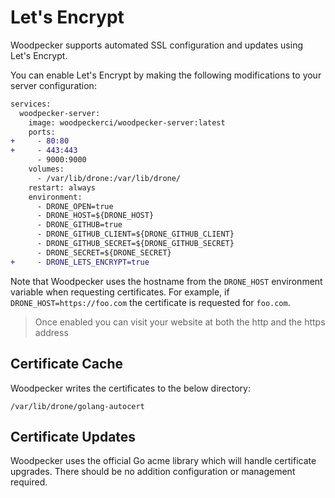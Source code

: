 # Let's Encrypt

Woodpecker supports automated SSL configuration and updates using Let's Encrypt.

You can enable Let's Encrypt by making the following modifications to your server configuration:

```diff
services:
  woodpecker-server:
    image: woodpeckerci/woodpecker-server:latest
    ports:
+     - 80:80
+     - 443:443
      - 9000:9000
    volumes:
      - /var/lib/drone:/var/lib/drone/
    restart: always
    environment:
      - DRONE_OPEN=true
      - DRONE_HOST=${DRONE_HOST}
      - DRONE_GITHUB=true
      - DRONE_GITHUB_CLIENT=${DRONE_GITHUB_CLIENT}
      - DRONE_GITHUB_SECRET=${DRONE_GITHUB_SECRET}
      - DRONE_SECRET=${DRONE_SECRET}
+     - DRONE_LETS_ENCRYPT=true
```

Note that Woodpecker uses the hostname from the `DRONE_HOST` environment variable when requesting certificates. For example, if `DRONE_HOST=https://foo.com` the certificate is requested for `foo.com`.

>Once enabled you can visit your website at both the http and the https address

## Certificate Cache

Woodpecker writes the certificates to the below directory:

```
/var/lib/drone/golang-autocert
```

## Certificate Updates

Woodpecker uses the official Go acme library which will handle certificate upgrades. There should be no addition configuration or management required.
